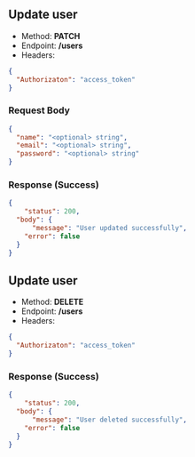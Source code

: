 ## Update user

- Method: **PATCH**
- Endpoint: **/users**
- Headers:

```json
{
  "Authorizaton": "access_token"
}
```

### Request Body
```json
{
  "name": "<optional> string",
  "email": "<optional> string",
  "password": "<optional> string"
}
```

### Response (Success)

```json
{
    "status": 200,
  "body": {
      "message": "User updated successfully",
    "error": false
  }
}
```


## Update user
      
- Method: **DELETE**
- Endpoint: **/users**
- Headers:

```json
{
  "Authorizaton": "access_token"
}
```

### Response (Success)

```json
{
    "status": 200,
  "body": {
      "message": "User deleted successfully",
    "error": false
  }
}
```
